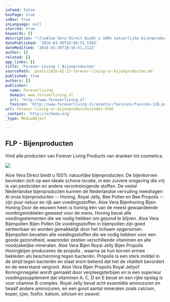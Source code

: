 ```yaml
---
inFeed: false
hasPage: true
inNav: true
inLanguage: null
starred: true
keywords: []
description: "\t\nAloe Vera Direct biedt u 100% natuurlijke bijenproducten. De bijenkorven bevinden zich op een ideale schone locatie, in een zuivere omgeving die vrij is van pesticiden en andere verontreinigende stoffen.\n\nDe veelal Nederlandse bijenproducten kunnen de Nederlandse vervuiling meedragen\n\nAl onze bijenproducten – Honing, Royal Jelly, Bee Pollen en Bee Propolis – zijn puur natuur en rijk aan voedingsstoffen.\n\n Aloe Vera Bijenhoning\tBijen Honing\n\nDoor de eeuwen heen is honing één van de meest gewaardeerde voedingsmiddelen geweest voor de mens. Honing bevat alle voedingselementen die we nodig hebben om gezond te blijven.\n Aloe Vera Bijenpollen\tBijen Pollen\n\nDe voedingsstoffen in bijenpollen zijn goed verteerbaar en worden gemakkelijk door het lichaam opgenomen. Bijenpollen bevatten alle voedingsstoffen die we nodig hebben voor een goede gezondheid, waaronder zestien verschillende vitaminen en alle noodzakelijke mineralen.\n Aloe Vera Bijen Royal Jelly\tBijen Propolis\n\nHoningbijen produceren de propolis , waarna ze hun korven ermee bekleden als bescherming tegen bacteriën.\nPropolis is een sterk middel in de strijd tegen bacteriën en staat erom bekend dat het de vitaliteit bevordert en de weerstand vergroot.\n Aloe Vera Bijen Propolis\tRoyal Jellyof Koninginnegelei wordt gemaakt door verpleegsterbijen en is een superieur voedingssupplement dat vitaminen A, C, D en E bevat en een rijke opslag is voor vitamine B-complex. Royal Jelly bevat acht essentiële aminozuren en twaalf andere aminozuren, en een groot aantal mineralen zoals calcium, koper, ijzer, fosfor, kalium, silicium en zwavel."
datePublished: '2016-03-30T10:56:51.530Z'
dateModified: '2016-03-30T10:56:51.212Z'
author: []
related: []
app_links: []
title: 'Forever Living | Bijenproducten'
sourcePath: _posts/2016-02-23-forever-living-or-bijenproducten.md
published: true
authors: []
publisher:
  name: Foreverliving
  domain: www.foreverliving.nl
  url: 'http://www.foreverliving.nl'
  favicon: 'http://www.foreverliving.nl/assets//favicons/favicon-128.png'
url: forever-living-or-bijenproducten/index.html
_context: 'http://schema.org'
_type: MediaObject

---
```

<article style=""><h1>FLP - Bijenproducten</h1><p>Vind alle producten van Forever Living Products van dranken tot cosmetica.</p><img src="https://s3-us-west-2.amazonaws.com/the-grid-img/p/aed5f3d45eba728d303a602e6c58dd6a1ad43841.png" /></article>

Aloe Vera Direct biedt u 100% natuurlijke bijenproducten. De bijenkorven bevinden zich op een ideale schone locatie, in een zuivere omgeving die vrij is van pesticiden en andere verontreinigende stoffen.
De veelal Nederlandse bijenproducten kunnen de Nederlandse vervuiling meedragen
Al onze bijenproducten -- Honing, Royal Jelly, Bee Pollen en Bee Propolis -- zijn puur natuur en rijk aan voedingsstoffen.
Aloe Vera Bijenhoning Bijen Honing
Door de eeuwen heen is honing één van de meest gewaardeerde voedingsmiddelen geweest voor de mens. Honing bevat alle voedingselementen die we nodig hebben om gezond te blijven.
Aloe Vera Bijenpollen Bijen Pollen
De voedingsstoffen in bijenpollen zijn goed verteerbaar en worden gemakkelijk door het lichaam opgenomen. Bijenpollen bevatten alle voedingsstoffen die we nodig hebben voor een goede gezondheid, waaronder zestien verschillende vitaminen en alle noodzakelijke mineralen.
Aloe Vera Bijen Royal Jelly Bijen Propolis
Honingbijen produceren de propolis , waarna ze hun korven ermee bekleden als bescherming tegen bacteriën.
Propolis is een sterk middel in de strijd tegen bacteriën en staat erom bekend dat het de vitaliteit bevordert en de weerstand vergroot.
Aloe Vera Bijen Propolis Royal Jellyof Koninginnegelei wordt gemaakt door verpleegsterbijen en is een superieur voedingssupplement dat vitaminen A, C, D en E bevat en een rijke opslag is voor vitamine B-complex. Royal Jelly bevat acht essentiële aminozuren en twaalf andere aminozuren, en een groot aantal mineralen zoals calcium, koper, ijzer, fosfor, kalium, silicium en zwavel.